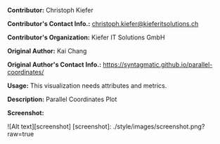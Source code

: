 **Contributor:** Christoph Kiefer

**Contributor's Contact Info.:** <christoph.kiefer@kieferitsolutions.ch>

**Contributor's Organization:** Kiefer IT Solutions GmbH

**Original Author:** Kai Chang

**Original Author's Contact Info.:** https://syntagmatic.github.io/parallel-coordinates/

**Usage:** This visualization needs attributes and metrics.

**Description:** Parallel Coordinates Plot

**Screenshot:**

![Alt text][screenshot]
[screenshot]: ./style/images/screenshot.png?raw=true

